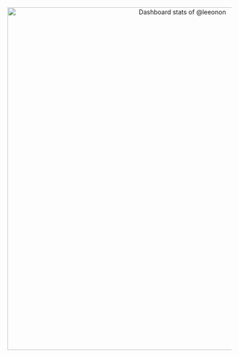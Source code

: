 <!-- Copy-paste in your Readme.md file -->

<a href="https://next.ossinsight.io/widgets/official/compose-user-dashboard-stats?user_id=25120803" target="_blank" style="display: block" align="center">
  <picture>
    <source media="(prefers-color-scheme: dark)" srcset="https://next.ossinsight.io/widgets/official/compose-user-dashboard-stats/thumbnail.png?user_id=25120803&image_size=auto&color_scheme=dark" width="771" height="auto">
    <img alt="Dashboard stats of @leeonon" src="https://next.ossinsight.io/widgets/official/compose-user-dashboard-stats/thumbnail.png?user_id=25120803&image_size=auto&color_scheme=light" width="771" height="auto">
  </picture>
</a>

<!-- Made with [OSS Insight](https://ossinsight.io/) -->
<span style="background-image: linear-gradient(45deg, rgb(149, 92, 255) 0%, rgb(163, 94, 253) 19%, rgb(173, 96, 251) 27%, rgb(181, 93, 248) 34%, rgb(194, 95, 247) 41%, rgb(203, 98, 244) 47%, rgb(214, 113, 244) 53%, rgb(222, 136, 246) 59%, rgb(232, 160, 248) 66%, rgb(240, 184, 250) 73%, rgb(247, 208, 251) 81%, rgb(254, 230, 252) 100%);">
</span>

<!--
**v5sollee/v5sollee** is a ✨ _special_ ✨ repository because its `README.md` (this file) appears on your GitHub profile.

<div align=center><img src="https://s1.ax1x.com/2020/07/13/UGKoqJ.gif"/></div>

Here are some ideas to get you started:

- 🔭 I’m currently working on ...
- 🌱 I’m currently learning ...
- 👯 I’m looking to collaborate on ...
- 🤔 I’m looking for help with ...
- 💬 Ask me about ...
- 📫 How to reach me: ...
- 😄 Pronouns: ...
- ⚡ Fun fact: ...
-->
